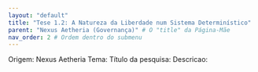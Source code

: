 ```yaml
---
layout: "default"
title: "Tese 1.2: A Natureza da Liberdade num Sistema Determinístico"
parent: "Nexus Aetheria (Governança)" # O "title" da Página-Mãe
nav_order: 2 # Ordem dentro do submenu
---
```

Origem: Nexus Aetheria
Tema:
Título da pesquisa:
Descricao: 

